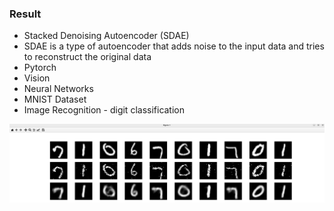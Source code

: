 ### Result
* Stacked Denoising Autoencoder (SDAE)
* SDAE is a type of autoencoder that adds noise to the input data and tries to reconstruct the original data
* Pytorch
* Vision
* Neural Networks
* MNIST Dataset
* Image Recognition - digit classification

<img src='result.png' />


